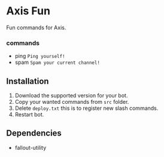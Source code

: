 # Axis Fun

Fun commands for Axis.

### commands

- ping `Ping yourself!`
- spam `Spam your current channel!`

## Installation

1. Download the supported version for your bot.
2. Copy your wanted commands from `src` folder.
3. Delete `deploy.txt` this is to register new slash commands.
4. Restart bot.

## Dependencies

- fallout-utility